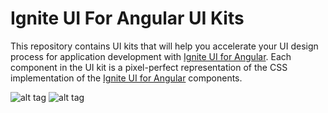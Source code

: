 # Ignite UI For Angular UI Kits

This repository contains UI kits that will help you accelerate your UI design process for application development with [Ignite UI for Angular](https://github.com/IgniteUI/igniteui-js-blocks).
Each component in the UI kit is a pixel-perfect representation of the CSS implementation of the [Ignite UI for Angular](https://github.com/IgniteUI/igniteui-js-blocks) components.

![alt tag](https://rawgit.com/IgniteUI/js-blocks-ui-kits/master/images/sketch-template-screen.png)
![alt tag](https://rawgit.com/IgniteUI/js-blocks-ui-kits/master/images/sketch-kit.png)
